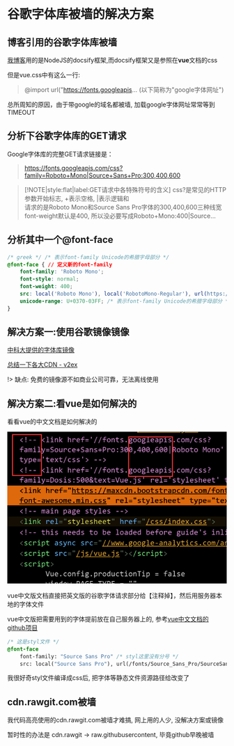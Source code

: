 # 谷歌字体库被墙的解决方案

## 博客引用的谷歌字体库被墙

[我博客](https://pymongo.github.io)用的是NodeJS的docsify框架,而docsify框架又是参照在**vue**文档的css

但是vue.css中有这么一行:

> @import url("https://fonts.googleapis... (以下简称为"google字体网址")

总所周知的原因，由于带google的域名都被墙, 加载google字体网址常常等到TIMEOUT

## 分析下谷歌字体库的GET请求

Google字体库的完整GET请求链接是：

> https://fonts.googleapis.com/css?family=Roboto+Mono|Source+Sans+Pro:300,400,600

> [!NOTE|style:flat|label:GET请求中各特殊符号的含义]
> css?是常见的HTTP参数开始标志, +表示空格, |表示逻辑和<br>
> 请求的是Roboto Mono和Source Sans Pro字体的300,400,600三种线宽<br>
> font-weight默认是400, 所以没必要写成Roboto+Mono:400|Source...

## 分析其中一个@font-face

```css
/* greek */ /* 表示font-family Unicode的希腊字母部分 */
@font-face { // 定义新的font-family
    font-family: 'Roboto Mono';
    font-style: normal;
    font-weight: 400;
    src: local('Roboto Mono'), local('RobotoMono-Regular'), url(https://fonts.gstatic.com/s/robotomono/v5/L0x5DF4xlVMF-BfR8bXMIjhIq3-OXg.woff2) format('woff2'); /* 先看系统本地有无该字体再请求 */
    unicode-range: U+0370-03FF; /* 表示font-family Unicode的希腊字母部分 */
}
```

## 解决方案一:使用谷歌镜像镜像

[中科大提供的字体库镜像](https://lug.ustc.edu.cn/wiki/mirrors/help/revproxy)

[总结一下各大CDN - v2ex](https://www.v2ex.com/t/320418)

!> 缺点: 免费的镜像源不如商业公司可靠，无法离线使用

## 解决方案二:看vue是如何解决的

看看vue的中文文档是如何解决的

![google-font-block-solution](google-font-block-solution.png "google-font-block-solution")

vue中文版文档直接把英文版的谷歌字体请求部分给【注释掉】，然后用服务器本地的字体文件

vue中文版把需要用到的字体提前放在自己服务器上的, 参考[vue中文文档的github项目](https://github.com/vuejs/cn.vuejs.org/tree/master/themes/vue/source/fonts)

```css
/* 这是styl文件 */
@font-face
    font-family: "Source Sans Pro" /* styl这里没有分号 */
    src: local("Source Sans Pro"), url(/fonts/Source_Sans_Pro/SourceSansPro-Regular.ttf)
```

我很好奇styl文件编译成css后, 把字体等静态文件资源路径给改变了

## cdn.rawgit.com被墙

我代码高亮使用的cdn.rawgit.com被墙才难搞, 网上用的人少, 没解决方案或镜像

暂时性的办法是 cdn.rawgit -> raw.githubusercontent, 毕竟github早晚被墙
